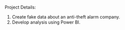 Project Details:

1. Create fake data about an anti-theft alarm company.
2. Develop analysis using Power BI.
